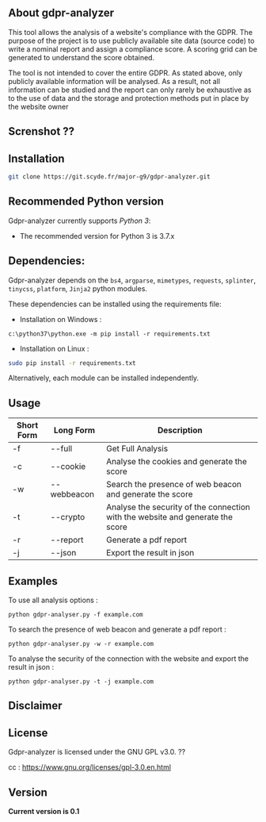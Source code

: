 
## About gdpr-analyzer
This tool allows the analysis of a website's compliance with the GDPR.
The purpose of the project is to use publicly available site data (source code) to write a nominal report and assign a compliance score. A scoring grid can be generated to understand the score obtained.

The tool is not intended to cover the entire GDPR. As stated above, only publicly available information will be analysed. As a result, not all information can be studied and the report can only rarely be exhaustive as to the use of data and the storage and protection methods put in place by the website owner
## Screnshot ??

## Installation
```bash
git clone https://git.scyde.fr/major-g9/gdpr-analyzer.git
```

## Recommended Python version
Gdpr-analyzer currently supports *Python 3*:
* The recommended version for Python 3 is 3.7.x

## Dependencies:
Gdpr-analyzer depends on the `bs4`, `argparse`, `mimetypes`, `requests`, `splinter`, `tinycss`, `platform`, `Jinja2` python modules.

These dependencies can be installed using the requirements file:
* Installation on Windows :
```
c:\python37\python.exe -m pip install -r requirements.txt
```
* Installation on Linux :
```bash
sudo pip install -r requirements.txt
```

Alternatively, each module can be installed independently.
## Usage

Short Form    | Long Form     | Description
------------- | ------------- |-------------
-f            | --full        | Get Full Analysis
-c            | --cookie      | Analyse the cookies and generate the score
-w            | --webbeacon   | Search the presence of web beacon and generate the score
-t            | --crypto      | Analyse the security of the connection with the website and generate the score
-r            | --report      | Generate a pdf report
-j            | --json        | Export the result in json

## Examples
To use all analysis options :

`python gdpr-analyser.py -f example.com`

To search the presence of web beacon and generate a pdf report :

`python gdpr-analyser.py -w -r example.com`

To analyse the security of the connection with the website and export the result in json :

`python gdpr-analyser.py -t -j example.com`

## Disclaimer

## License
Gdpr-analyzer is licensed under the GNU GPL v3.0. ??

cc : https://www.gnu.org/licenses/gpl-3.0.en.html

## Version
**Current version is 0.1**
